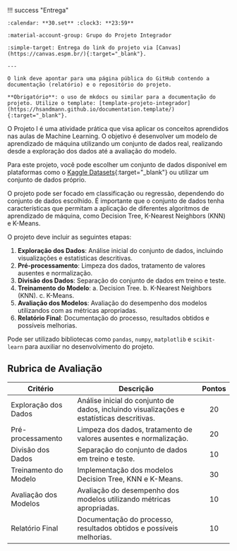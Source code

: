 
!!! success "Entrega"

    :calendar: **30.set** :clock3: **23:59**

    :material-account-group: Grupo do Projeto Integrador

    :simple-target: Entrega do link do projeto via [Canvas](https://canvas.espm.br/){:target="_blank"}.

    ---

    O link deve apontar para uma página pública do GitHub contendo a documentação (relatório) e o repositório do projeto.
    
    **Obrigatório**: o uso de mkdocs ou similar para a documentação do projeto. Utilize o template: [template-projeto-integrador](https://hsandmann.github.io/documentation.template/){:target="_blank"}.

O Projeto I é uma atividade prática que visa aplicar os conceitos aprendidos nas aulas de Machine Learning. O objetivo é desenvolver um modelo de aprendizado de máquina utilizando um conjunto de dados real, realizando desde a exploração dos dados até a avaliação do modelo.

Para este projeto, você pode escolher um conjunto de dados disponível em plataformas como o [Kaggle Datasets](https://www.kaggle.com/datasets){:target="_blank"} ou utilizar um conjunto de dados próprio.

O projeto pode ser focado em classificação ou regressão, dependendo do conjunto de dados escolhido. É importante que o conjunto de dados tenha características que permitam a aplicação de diferentes algoritmos de aprendizado de máquina, como Decision Tree, K-Nearest Neighbors (KNN) e K-Means.

O projeto deve incluir as seguintes etapas:

1. **Exploração dos Dados**: Análise inicial do conjunto de dados, incluindo visualizações e estatísticas descritivas.
2. **Pré-processamento**: Limpeza dos dados, tratamento de valores ausentes e normalização.
3. **Divisão dos Dados**: Separação do conjunto de dados em treino e teste.
4. **Treinamento do Modelo**:
    a. Decision Tree.
    b. K-Nearest Neighbors (KNN).
    c. K-Means.
5. **Avaliação dos Modelos**: Avaliação do desempenho dos modelos utilizandos com as métricas apropriadas.
6. **Relatório Final**: Documentação do processo, resultados obtidos e possíveis melhorias.

Pode ser utilizado bibliotecas como `pandas`, `numpy`, `matplotlib` e `scikit-learn` para auxiliar no desenvolvimento do projeto.

## Rubrica de Avaliação

| Critério | Descrição | Pontos |
|----------|-----------|:------:|
| Exploração dos Dados | Análise inicial do conjunto de dados, incluindo visualizações e estatísticas descritivas. | 20 |
| Pré-processamento | Limpeza dos dados, tratamento de valores ausentes e normalização. | 20 |
| Divisão dos Dados | Separação do conjunto de dados em treino e teste. | 10 |
| Treinamento do Modelo | Implementação dos modelos Decision Tree, KNN e K-Means. | 30 |
| Avaliação dos Modelos | Avaliação do desempenho dos modelos utilizando métricas apropriadas. | 10 |
| Relatório Final | Documentação do processo, resultados obtidos e possíveis melhorias. | 10 |
